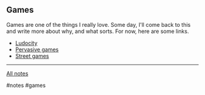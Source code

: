 ## Games

Games are one of the things I really love. Some day, I'll come back to this and
write more about why, and what sorts. For now, here are some links.

- [Ludocity](/bookmarks/games/ludocity.md)
- [Pervasive games](/notes/games/pervasive-games.md)
- [Street games](/notes/games/street-games.md)

---

[All notes](/notes.md)

#notes #games
